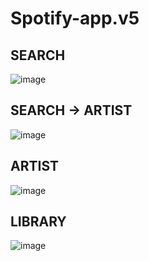 # Spotify-app.v5
## SEARCH
![image](https://github.com/vlantonakos/Spotify-app.v5/assets/107072477/0f352621-73cd-46f7-b461-5a724950793b)
## SEARCH -> ARTIST
![image](https://github.com/vlantonakos/Spotify-app.v5/assets/107072477/fbb99779-2872-4d8a-9157-ee61f08c8f20)
## ARTIST
![image](https://github.com/vlantonakos/Spotify-app.v5/assets/107072477/6f17b4c6-4931-47e5-a917-a015c23f27f5)
## LIBRARY
![image](https://github.com/vlantonakos/Spotify-app.v5/assets/107072477/82490214-f79f-4b72-9b3b-e277005b950b)
